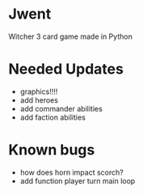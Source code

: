 # Jwent
Witcher 3 card game made in Python

# Needed Updates
 - graphics!!!!
 - add heroes
 - add commander abilities
 - add faction abilities

# Known bugs
 - how does horn impact scorch?
 - add function player turn main loop
